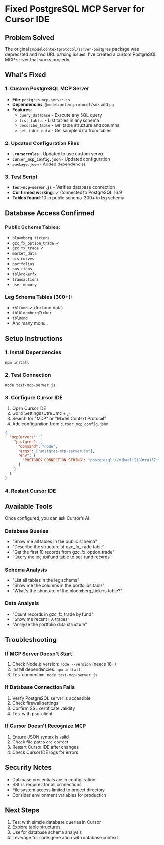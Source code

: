 # Fixed PostgreSQL MCP Server for Cursor IDE

## Problem Solved
The original `@modelcontextprotocol/server-postgres` package was deprecated and had URL parsing issues. I've created a custom PostgreSQL MCP server that works properly.

## What's Fixed

### 1. Custom PostgreSQL MCP Server
- **File**: `postgres-mcp-server.js`
- **Dependencies**: `@modelcontextprotocol/sdk` and `pg`
- **Features**:
  - `query_database` - Execute any SQL query
  - `list_tables` - List tables in any schema
  - `describe_table` - Get table structure and columns
  - `get_table_data` - Get sample data from tables

### 2. Updated Configuration Files
- **`.cursorrules`** - Updated to use custom server
- **`cursor_mcp_config.json`** - Updated configuration
- **`package.json`** - Added dependencies

### 3. Test Script
- **`test-mcp-server.js`** - Verifies database connection
- **Confirmed working**: ✓ Connected to PostgreSQL 16.9
- **Tables found**: 10 in public schema, 300+ in leg schema

## Database Access Confirmed

### Public Schema Tables:
- `bloomberg_tickers`
- `gzc_fx_option_trade` ✓
- `gzc_fx_trade` ✓
- `market_data`
- `ois_curves`
- `portfolios`
- `positions`
- `tblbrokerfx`
- `transactions`
- `user_memory`

### Leg Schema Tables (300+):
- `tblFund` ✓ (for fund data)
- `tblBloombergTicker`
- `tblBond`
- And many more...

## Setup Instructions

### 1. Install Dependencies
```bash
npm install
```

### 2. Test Connection
```bash
node test-mcp-server.js
```

### 3. Configure Cursor IDE
1. Open Cursor IDE
2. Go to Settings (Ctrl/Cmd + ,)
3. Search for "MCP" or "Model Context Protocol"
4. Add configuration from `cursor_mcp_config.json`:

```json
{
  "mcpServers": {
    "postgres": {
      "command": "node",
      "args": ["postgres-mcp-server.js"],
      "env": {
        "POSTGRES_CONNECTION_STRING": "postgresql://mikael:Ii89rra137+*@gzcdevserver.postgres.database.azure.com:5432/gzc_platform?sslmode=require"
      }
    }
  }
}
```

### 4. Restart Cursor IDE

## Available Tools

Once configured, you can ask Cursor's AI:

### Database Queries
- "Show me all tables in the public schema"
- "Describe the structure of gzc_fx_trade table"
- "Get the first 10 records from gzc_fx_option_trade"
- "Query the leg.tblFund table to see fund records"

### Schema Analysis
- "List all tables in the leg schema"
- "Show me the columns in the portfolios table"
- "What's the structure of the bloomberg_tickers table?"

### Data Analysis
- "Count records in gzc_fx_trade by fund"
- "Show me recent FX trades"
- "Analyze the portfolio data structure"

## Troubleshooting

### If MCP Server Doesn't Start
1. Check Node.js version: `node --version` (needs 18+)
2. Install dependencies: `npm install`
3. Test connection: `node test-mcp-server.js`

### If Database Connection Fails
1. Verify PostgreSQL server is accessible
2. Check firewall settings
3. Confirm SSL certificate validity
4. Test with psql client

### If Cursor Doesn't Recognize MCP
1. Ensure JSON syntax is valid
2. Check file paths are correct
3. Restart Cursor IDE after changes
4. Check Cursor IDE logs for errors

## Security Notes
- Database credentials are in configuration
- SSL is required for all connections
- File system access limited to project directory
- Consider environment variables for production

## Next Steps
1. Test with simple database queries in Cursor
2. Explore table structures
3. Use for database schema analysis
4. Leverage for code generation with database context
